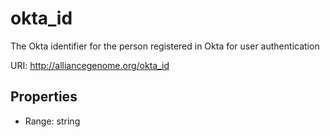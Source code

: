 # okta_id

The Okta identifier for the person registered in Okta for user authentication

URI: http://alliancegenome.org/okta_id



<!-- no inheritance hierarchy -->


## Properties

 * Range: string


